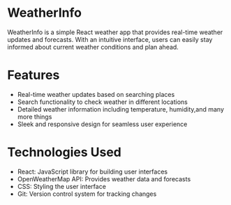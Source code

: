# WeatherInfo
WeatherInfo is a simple React weather app that provides real-time weather updates and forecasts. With an intuitive interface, users can easily stay informed about current weather conditions and plan ahead.

# Features
- Real-time weather updates based on searching places 
- Search functionality to check weather in different locations
- Detailed weather information including temperature, humidity,and many more things
- Sleek and responsive design for seamless user experience

# Technologies Used
- React: JavaScript library for building user interfaces
- OpenWeatherMap API: Provides weather data and forecasts
- CSS: Styling the user interface
- Git: Version control system for tracking changes
